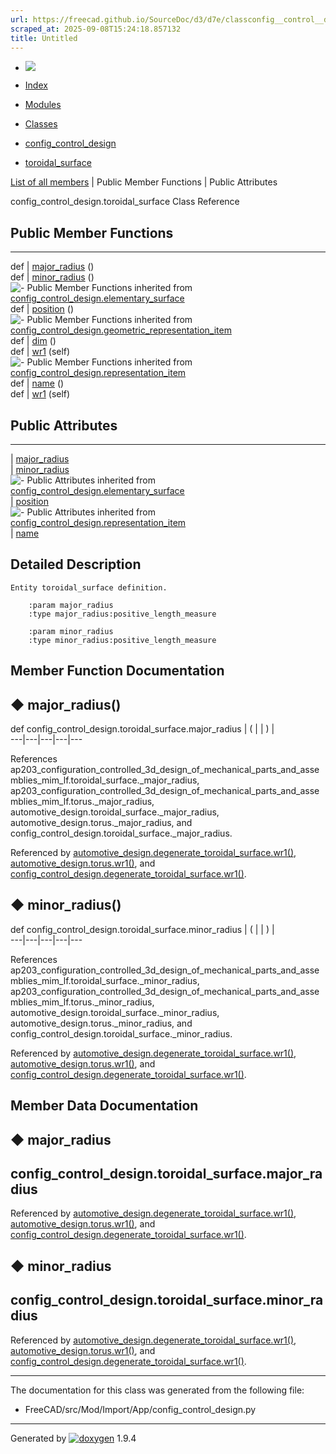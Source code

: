 ```yaml
---
url: https://freecad.github.io/SourceDoc/d3/d7e/classconfig__control__design_1_1toroidal__surface.html
scraped_at: 2025-09-08T15:24:18.857132
title: Untitled
---
```


  * [ ![](https://www.freecad.org/svg/logo-freecad.svg) ](https://freecadweb.org "FreeCAD")
  * [Index](../../index.html "Index")
  * [Modules](../../modules.html "Modules list")
  * [Classes](../../annotated.html "Annotated list")

  * [config_control_design](../../d4/d07/namespaceconfig__control__design.html)
  * [toroidal_surface](../../d3/d7e/classconfig__control__design_1_1toroidal__surface.html)

[List of all members](../../da/d6d/classconfig__control__design_1_1toroidal__surface-members.html) | Public Member Functions | Public Attributes

config_control_design.toroidal_surface Class Reference

##  Public Member Functions  
  
---  
def | [major_radius](../../d3/d7e/classconfig__control__design_1_1toroidal__surface.html#a1c9d054409e75866e28af5c8d7982e57) ()  
def | [minor_radius](../../d3/d7e/classconfig__control__design_1_1toroidal__surface.html#add516d029d141383054a334a41420790) ()  
![-](../../closed.png) Public Member Functions inherited from
[config_control_design.elementary_surface](../../d1/d48/classconfig__control__design_1_1elementary__surface.html)  
def | [position](../../d1/d48/classconfig__control__design_1_1elementary__surface.html#a9c3e462ddcea690d63e805d417fe1adc) ()  
![-](../../closed.png) Public Member Functions inherited from
[config_control_design.geometric_representation_item](../../d3/d18/classconfig__control__design_1_1geometric__representation__item.html)  
def | [dim](../../d3/d18/classconfig__control__design_1_1geometric__representation__item.html#aac385fb99d009b699d0d77f10ebdc5f1) ()  
def | [wr1](../../d3/d18/classconfig__control__design_1_1geometric__representation__item.html#a779ebde9495ea4132b585e06aa418f13) (self)  
![-](../../closed.png) Public Member Functions inherited from
[config_control_design.representation_item](../../d9/d69/classconfig__control__design_1_1representation__item.html)  
def | [name](../../d9/d69/classconfig__control__design_1_1representation__item.html#a5ea878073c85170f328deff23a9c5732) ()  
def | [wr1](../../d9/d69/classconfig__control__design_1_1representation__item.html#a4cdc1db49341dedc8f271ec89801c713) (self)  
  
##  Public Attributes  
  
---  
|
[major_radius](../../d3/d7e/classconfig__control__design_1_1toroidal__surface.html#a78b546623eb8a989a8ae636b6c09a9e9)  
|
[minor_radius](../../d3/d7e/classconfig__control__design_1_1toroidal__surface.html#aaab59ff146369decf339d46680d2e8ab)  
![-](../../closed.png) Public Attributes inherited from
[config_control_design.elementary_surface](../../d1/d48/classconfig__control__design_1_1elementary__surface.html)  
|
[position](../../d1/d48/classconfig__control__design_1_1elementary__surface.html#a6c61fb6f8f3e65f2afad3b47ad97afd9)  
![-](../../closed.png) Public Attributes inherited from
[config_control_design.representation_item](../../d9/d69/classconfig__control__design_1_1representation__item.html)  
|
[name](../../d9/d69/classconfig__control__design_1_1representation__item.html#a0e8be677f8410825a46422f3c0e1c128)  
  
## Detailed Description

    
    
    Entity toroidal_surface definition.
    
        :param major_radius
        :type major_radius:positive_length_measure
    
        :param minor_radius
        :type minor_radius:positive_length_measure

## Member Function Documentation

## ◆ major_radius()

def config_control_design.toroidal_surface.major_radius  | ( | | ) |   
---|---|---|---|---  
  
References
ap203_configuration_controlled_3d_design_of_mechanical_parts_and_assemblies_mim_lf.toroidal_surface._major_radius,
ap203_configuration_controlled_3d_design_of_mechanical_parts_and_assemblies_mim_lf.torus._major_radius,
automotive_design.toroidal_surface._major_radius,
automotive_design.torus._major_radius, and
config_control_design.toroidal_surface._major_radius.

Referenced by
[automotive_design.degenerate_toroidal_surface.wr1()](../../dc/d6e/classautomotive__design_1_1degenerate__toroidal__surface.html#ada91d37d93ce419c3d1e1cd1c372cef7),
[automotive_design.torus.wr1()](../../d1/dba/classautomotive__design_1_1torus.html#ae9a9ef7a7e5e4b865d2a9c3d1ed450bd),
and
[config_control_design.degenerate_toroidal_surface.wr1()](../../df/dad/classconfig__control__design_1_1degenerate__toroidal__surface.html#ace3808e03b5d62b58c8b281839737b57).

## ◆ minor_radius()

def config_control_design.toroidal_surface.minor_radius  | ( | | ) |   
---|---|---|---|---  
  
References
ap203_configuration_controlled_3d_design_of_mechanical_parts_and_assemblies_mim_lf.toroidal_surface._minor_radius,
ap203_configuration_controlled_3d_design_of_mechanical_parts_and_assemblies_mim_lf.torus._minor_radius,
automotive_design.toroidal_surface._minor_radius,
automotive_design.torus._minor_radius, and
config_control_design.toroidal_surface._minor_radius.

Referenced by
[automotive_design.degenerate_toroidal_surface.wr1()](../../dc/d6e/classautomotive__design_1_1degenerate__toroidal__surface.html#ada91d37d93ce419c3d1e1cd1c372cef7),
[automotive_design.torus.wr1()](../../d1/dba/classautomotive__design_1_1torus.html#ae9a9ef7a7e5e4b865d2a9c3d1ed450bd),
and
[config_control_design.degenerate_toroidal_surface.wr1()](../../df/dad/classconfig__control__design_1_1degenerate__toroidal__surface.html#ace3808e03b5d62b58c8b281839737b57).

## Member Data Documentation

## ◆ major_radius

config_control_design.toroidal_surface.major_radius  
---  
  
Referenced by
[automotive_design.degenerate_toroidal_surface.wr1()](../../dc/d6e/classautomotive__design_1_1degenerate__toroidal__surface.html#ada91d37d93ce419c3d1e1cd1c372cef7),
[automotive_design.torus.wr1()](../../d1/dba/classautomotive__design_1_1torus.html#ae9a9ef7a7e5e4b865d2a9c3d1ed450bd),
and
[config_control_design.degenerate_toroidal_surface.wr1()](../../df/dad/classconfig__control__design_1_1degenerate__toroidal__surface.html#ace3808e03b5d62b58c8b281839737b57).

## ◆ minor_radius

config_control_design.toroidal_surface.minor_radius  
---  
  
Referenced by
[automotive_design.degenerate_toroidal_surface.wr1()](../../dc/d6e/classautomotive__design_1_1degenerate__toroidal__surface.html#ada91d37d93ce419c3d1e1cd1c372cef7),
[automotive_design.torus.wr1()](../../d1/dba/classautomotive__design_1_1torus.html#ae9a9ef7a7e5e4b865d2a9c3d1ed450bd),
and
[config_control_design.degenerate_toroidal_surface.wr1()](../../df/dad/classconfig__control__design_1_1degenerate__toroidal__surface.html#ace3808e03b5d62b58c8b281839737b57).

* * *

The documentation for this class was generated from the following file:

  * FreeCAD/src/Mod/Import/App/config_control_design.py

* * *

Generated by
[![doxygen](../../doxygen.svg)](https://www.doxygen.org/index.html) 1.9.4

